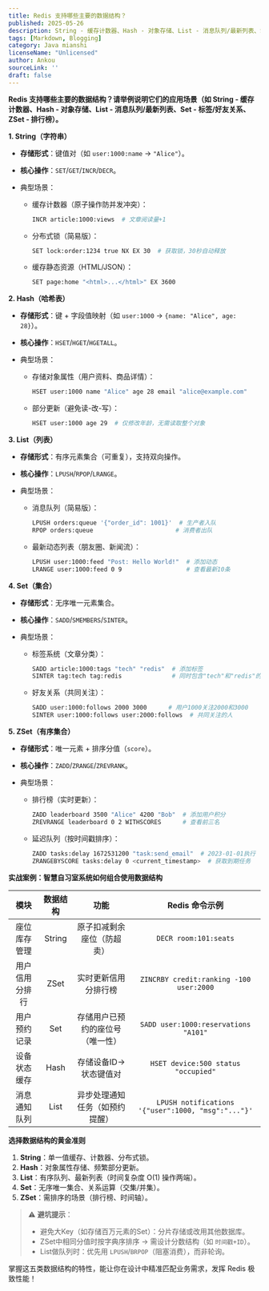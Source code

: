 ```yaml
---
title: Redis 支持哪些主要的数据结构？
published: 2025-05-26
description: String - 缓存计数器、Hash - 对象存储、List - 消息队列/最新列表、Set - 标签/好友关系、ZSet - 排行榜。
tags: [Markdown, Blogging]
category: Java mianshi
licenseName: "Unlicensed"
author: Ankou
sourceLink: ''
draft: false
---
```

**Redis 支持哪些主要的数据结构？请举例说明它们的应用场景（如 String - 缓存计数器、Hash - 对象存储、List - 消息队列/最新列表、Set - 标签/好友关系、ZSet - 排行榜）。**

 **1. String（字符串）**

- **存储形式**：键值对（如 `user:1000:name` → `"Alice"`）。

- **核心操作**：`SET`/`GET`/`INCR`/`DECR`。

- 典型场景：

  - 缓存计数器（原子操作防并发冲突）：

    ```bash
    INCR article:1000:views  # 文章阅读量+1
    ```

  - 分布式锁（简易版）：

    ```bash
    SET lock:order:1234 true NX EX 30  # 获取锁，30秒自动释放
    ```

  - 缓存静态资源（HTML/JSON）：

    ```bash
    SET page:home "<html>...</html>" EX 3600
    ```

 **2. Hash（哈希表）**

- **存储形式**：键 + 字段值映射（如 `user:1000` → `{name: "Alice", age: 28}`）。

- **核心操作**：`HSET`/`HGET`/`HGETALL`。

- 典型场景：

  - 存储对象属性（用户资料、商品详情）：

    ```bash
    HSET user:1000 name "Alice" age 28 email "alice@example.com"
    ```

  - 部分更新（避免读-改-写）：

    ```bash
    HSET user:1000 age 29  # 仅修改年龄，无需读取整个对象
    ```

 **3. List（列表）**

- **存储形式**：有序元素集合（可重复），支持双向操作。

- **核心操作**：`LPUSH`/`RPOP`/`LRANGE`。

- 典型场景：

  - 消息队列（简易版）：

    ```bash
    LPUSH orders:queue '{"order_id": 1001}'  # 生产者入队
    RPOP orders:queue                       # 消费者出队
    ```

  - 最新动态列表（朋友圈、新闻流）：

    ```bash
    LPUSH user:1000:feed "Post: Hello World!"  # 添加动态
    LRANGE user:1000:feed 0 9                  # 查看最新10条
    ```

 **4. Set（集合）**

- **存储形式**：无序唯一元素集合。

- **核心操作**：`SADD`/`SMEMBERS`/`SINTER`。

- 典型场景：

  - 标签系统（文章分类）：

    ```bash
    SADD article:1000:tags "tech" "redis"  # 添加标签
    SINTER tag:tech tag:redis              # 同时包含"tech"和"redis"的文章
    ```

  - 好友关系（共同关注）：

    ```bash
    SADD user:1000:follows 2000 3000      # 用户1000关注2000和3000
    SINTER user:1000:follows user:2000:follows  # 共同关注的人
    ```

 **5. ZSet（有序集合）**

- **存储形式**：唯一元素 + 排序分值（`score`）。

- **核心操作**：`ZADD`/`ZRANGE`/`ZREVRANK`。

- 典型场景：

  - 排行榜（实时更新）：

    ```bash
    ZADD leaderboard 3500 "Alice" 4200 "Bob"  # 添加用户积分
    ZREVRANGE leaderboard 0 2 WITHSCORES      # 查看前三名
    ```

  - 延迟队列（按时间戳排序）：

    ```bash
    ZADD tasks:delay 1672531200 "task:send_email"  # 2023-01-01执行
    ZRANGEBYSCORE tasks:delay 0 <current_timestamp>  # 获取到期任务
    ```

 **实战案例：智慧自习室系统如何组合使用数据结构**

|    **模块**    | **数据结构** |             **功能**             |                 **Redis 命令示例**                 |
| :------------: | :----------: | :------------------------------: | :------------------------------------------------: |
|  座位库存管理  |    String    |    原子扣减剩余座位（防超卖）    |               `DECR room:101:seats`                |
| 用户信用分排行 |     ZSet     |       实时更新信用分排行榜       |      `ZINCRBY credit:ranking -100 user:2000`       |
|  用户预约记录  |     Set      | 存储用户已预约的座位号（唯一性） |        `SADD user:1000:reservations "A101"`        |
|  设备状态缓存  |     Hash     |      存储设备ID→状态键值对       |        `HSET device:500 status "occupied"`         |
|  消息通知队列  |     List     |  异步处理通知任务（如预约提醒）  | `LPUSH notifications '{"user":1000, "msg":"..."}'` |

 **选择数据结构的黄金准则**

1. **String**：单一值缓存、计数器、分布式锁。
2. **Hash**：对象属性存储、频繁部分更新。
3. **List**：有序队列、最新列表（时间复杂度 O(1) 操作两端）。
4. **Set**：无序唯一集合、关系运算（交集/并集）。
5. **ZSet**：需排序的场景（排行榜、时间轴）。

> ⚠️ **避坑提示**：
>
> - 避免大Key（如存储百万元素的Set）：分片存储或改用其他数据库。
> - ZSet中相同分值时按字典序排序 → 需设计分数结构（如 `时间戳+ID`）。
> - List做队列时：优先用 `LPUSH`/`BRPOP`（阻塞消费），而非轮询。

掌握这五类数据结构的特性，能让你在设计中精准匹配业务需求，发挥 Redis 极致性能！